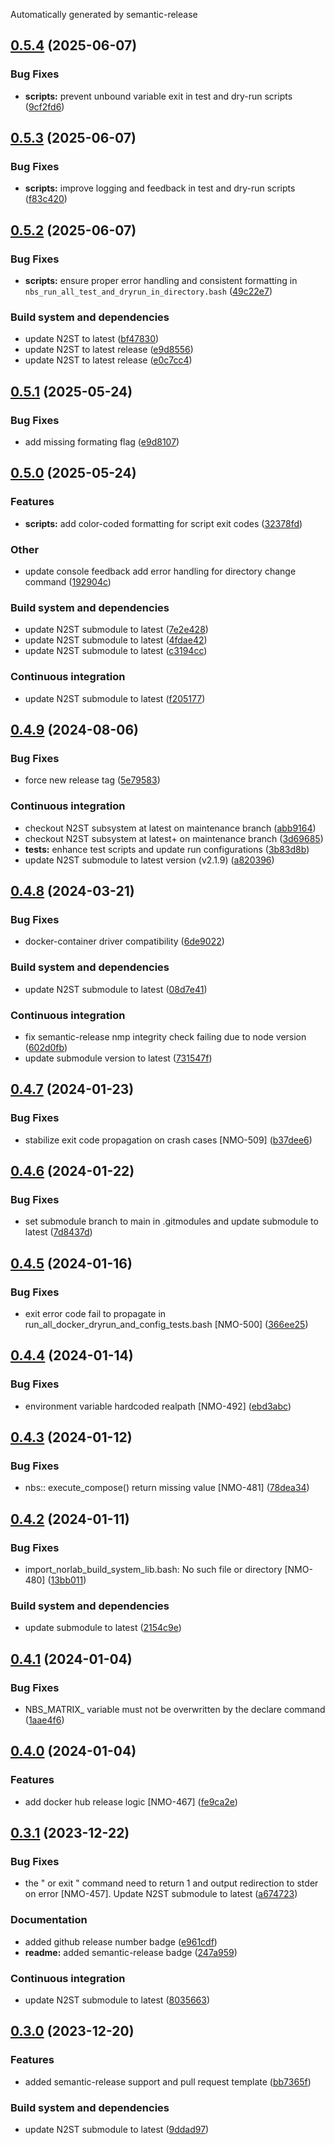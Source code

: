 Automatically generated by semantic-release

## [0.5.4](https://github.com/norlab-ulaval/norlab-build-system/compare/v0.5.3...v0.5.4) (2025-06-07)

### Bug Fixes

* **scripts:** prevent unbound variable exit in test and dry-run scripts ([9cf2fd6](https://github.com/norlab-ulaval/norlab-build-system/commit/9cf2fd66649cddc1583210e0f8efc25719863bb0))

## [0.5.3](https://github.com/norlab-ulaval/norlab-build-system/compare/v0.5.2...v0.5.3) (2025-06-07)

### Bug Fixes

* **scripts:** improve logging and feedback in test and dry-run scripts ([f83c420](https://github.com/norlab-ulaval/norlab-build-system/commit/f83c4201c8c023a302395a15ce7bb09160715f82))

## [0.5.2](https://github.com/norlab-ulaval/norlab-build-system/compare/v0.5.1...v0.5.2) (2025-06-07)

### Bug Fixes

* **scripts:** ensure proper error handling and consistent formatting in `nbs_run_all_test_and_dryrun_in_directory.bash` ([49c22e7](https://github.com/norlab-ulaval/norlab-build-system/commit/49c22e78162414dc0d935ccce19878903851f535))

### Build system and dependencies

* update N2ST to latest ([bf47830](https://github.com/norlab-ulaval/norlab-build-system/commit/bf47830eeff656a1fbffadb555c390a068b31003))
* update N2ST to latest release ([e9d8556](https://github.com/norlab-ulaval/norlab-build-system/commit/e9d85562a4a069c0350678a07278a8a6118a394b))
* update N2ST to latest release ([e0c7cc4](https://github.com/norlab-ulaval/norlab-build-system/commit/e0c7cc4585de4b704ec82e82d08dffc0740cca91))

## [0.5.1](https://github.com/norlab-ulaval/norlab-build-system/compare/v0.5.0...v0.5.1) (2025-05-24)

### Bug Fixes

* add missing formating flag ([e9d8107](https://github.com/norlab-ulaval/norlab-build-system/commit/e9d8107085eff083618c52ce2c0493cd12b0e932))

## [0.5.0](https://github.com/norlab-ulaval/norlab-build-system/compare/v0.4.9...v0.5.0) (2025-05-24)

### Features

* **scripts:** add color-coded formatting for script exit codes ([32378fd](https://github.com/norlab-ulaval/norlab-build-system/commit/32378fd4507b668ed674c00c539dcbf27fd066b6))

### Other

* update console feedback add error handling for directory change command ([192904c](https://github.com/norlab-ulaval/norlab-build-system/commit/192904ca9a43323d084dd7c0f93b31ed561ec512))

### Build system and dependencies

* update N2ST submodule to latest ([7e2e428](https://github.com/norlab-ulaval/norlab-build-system/commit/7e2e428a1783dfea3d1b478f84704349961c76df))
* update N2ST submodule to latest ([4fdae42](https://github.com/norlab-ulaval/norlab-build-system/commit/4fdae4259d9bc526dad1f2aa137d1545f8afd65a))
* update N2ST submodule to latest ([c3194cc](https://github.com/norlab-ulaval/norlab-build-system/commit/c3194cc3916f0a65db4ccfcfb012dcad8873c491))

### Continuous integration

* update N2ST submodule to latest ([f205177](https://github.com/norlab-ulaval/norlab-build-system/commit/f205177a785583143801292f738299aa74313d7a))

## [0.4.9](https://github.com/norlab-ulaval/norlab-build-system/compare/v0.4.8...v0.4.9) (2024-08-06)

### Bug Fixes

* force new release tag ([5e79583](https://github.com/norlab-ulaval/norlab-build-system/commit/5e795834c617ded638be4fc42c8bef3027e9699f))

### Continuous integration

* checkout N2ST subsystem at latest on maintenance branch ([abb9164](https://github.com/norlab-ulaval/norlab-build-system/commit/abb91641916188a846e5adb50d9ff333ea2f7486))
* checkout N2ST subsystem at latest+ on maintenance branch ([3d69685](https://github.com/norlab-ulaval/norlab-build-system/commit/3d696857116794a57befef74c839fc2b6ca08b54))
* **tests:** enhance test scripts and update run configurations ([3b83d8b](https://github.com/norlab-ulaval/norlab-build-system/commit/3b83d8b7cc4cb25f546ba8255f787f3230c715b8))
* update N2ST submodule to latest version (v2.1.9) ([a820396](https://github.com/norlab-ulaval/norlab-build-system/commit/a820396d72b69b319128501833abfade4dffb8fb))

## [0.4.8](https://github.com/norlab-ulaval/norlab-build-system/compare/v0.4.7...v0.4.8) (2024-03-21)


### Bug Fixes

* docker-container driver compatibility ([6de9022](https://github.com/norlab-ulaval/norlab-build-system/commit/6de90225ea88eef741792ceb4b1e06b96560bb09))


### Build system and dependencies

* update N2ST submodule to latest ([08d7e41](https://github.com/norlab-ulaval/norlab-build-system/commit/08d7e4190785f39f01815758eb039e1ba00c3b2e))


### Continuous integration

* fix semantic-release nmp integrity check failing due to node version ([602d0fb](https://github.com/norlab-ulaval/norlab-build-system/commit/602d0fbc4b5bc4f92512ad6540aecf89137650f1))
* update submodule version to latest ([731547f](https://github.com/norlab-ulaval/norlab-build-system/commit/731547fbcdf5784141bf338bacb016a1326dd78b))

## [0.4.7](https://github.com/norlab-ulaval/norlab-build-system/compare/v0.4.6...v0.4.7) (2024-01-23)


### Bug Fixes

* stabilize exit code propagation on crash cases [NMO-509] ([b37dee6](https://github.com/norlab-ulaval/norlab-build-system/commit/b37dee6ea5a21c56d42fa25b15063f54c7d0bdf6))

## [0.4.6](https://github.com/norlab-ulaval/norlab-build-system/compare/v0.4.5...v0.4.6) (2024-01-22)


### Bug Fixes

* set submodule branch to main in .gitmodules and update submodule to latest ([7d8437d](https://github.com/norlab-ulaval/norlab-build-system/commit/7d8437da73e25d30606033d3d6bb833995546a71))

## [0.4.5](https://github.com/norlab-ulaval/norlab-build-system/compare/v0.4.4...v0.4.5) (2024-01-16)


### Bug Fixes

* exit error code fail to propagate in run_all_docker_dryrun_and_config_tests.bash [NMO-500] ([366ee25](https://github.com/norlab-ulaval/norlab-build-system/commit/366ee25d3ea9814093635d2f27151d7d41acc852))

## [0.4.4](https://github.com/norlab-ulaval/norlab-build-system/compare/v0.4.3...v0.4.4) (2024-01-14)


### Bug Fixes

* environment variable hardcoded realpath [NMO-492] ([ebd3abc](https://github.com/norlab-ulaval/norlab-build-system/commit/ebd3abc92b467517d5e6ec35236d81c5660f15f7))

## [0.4.3](https://github.com/norlab-ulaval/norlab-build-system/compare/v0.4.2...v0.4.3) (2024-01-12)


### Bug Fixes

* nbs:: execute_compose() return missing value  [NMO-481] ([78dea34](https://github.com/norlab-ulaval/norlab-build-system/commit/78dea3461f3b0e96d9862267cf092d7f7119526c))

## [0.4.2](https://github.com/norlab-ulaval/norlab-build-system/compare/v0.4.1...v0.4.2) (2024-01-11)


### Bug Fixes

* import_norlab_build_system_lib.bash: No such file or directory [NMO-480] ([13bb011](https://github.com/norlab-ulaval/norlab-build-system/commit/13bb011f20bdd05a50c39cc8a1ae82f4e9585245))


### Build system and dependencies

* update submodule to latest ([2154c9e](https://github.com/norlab-ulaval/norlab-build-system/commit/2154c9e34f7c1c116ad05563e320cdd9b60e9b68))

## [0.4.1](https://github.com/norlab-ulaval/norlab-build-system/compare/v0.4.0...v0.4.1) (2024-01-04)


### Bug Fixes

* NBS_MATRIX_ variable must not be overwritten by the declare command ([1aae4f6](https://github.com/norlab-ulaval/norlab-build-system/commit/1aae4f6470183f7801c2f9d9fcf3674f9090c4da))

## [0.4.0](https://github.com/norlab-ulaval/norlab-build-system/compare/v0.3.1...v0.4.0) (2024-01-04)


### Features

* add docker hub release logic [NMO-467] ([fe9ca2e](https://github.com/norlab-ulaval/norlab-build-system/commit/fe9ca2efd2ee554e4df6fbd9c28f8dee5b0f6608))

## [0.3.1](https://github.com/norlab-ulaval/norlab-build-system/compare/v0.3.0...v0.3.1) (2023-12-22)


### Bug Fixes

* the " or exit " command need to return 1 and output redirection to stder on error [NMO-457]. Update N2ST submodule to latest ([a674723](https://github.com/norlab-ulaval/norlab-build-system/commit/a674723ab869dfac8fcef5a3a69306061c616a2a))


### Documentation

* added github release number badge ([e961cdf](https://github.com/norlab-ulaval/norlab-build-system/commit/e961cdfeb051d62238ea40f3eeeb4d5e90db2485))
* **readme:** added semantic-release badge ([247a959](https://github.com/norlab-ulaval/norlab-build-system/commit/247a95922990435f8b3cb40a196bb2214aa0ae2c))


### Continuous integration

* update N2ST submodule to latest ([8035663](https://github.com/norlab-ulaval/norlab-build-system/commit/80356637ed96f01a4ca33764b91b32e486583540))

## [0.3.0](https://github.com/norlab-ulaval/norlab-build-system/compare/v0.2.6...v0.3.0) (2023-12-20)


### Features

* added semantic-release support and pull request template ([bb7365f](https://github.com/norlab-ulaval/norlab-build-system/commit/bb7365f56e0d7c579209b20cdf5b673c53917641))


### Build system and dependencies

* update N2ST submodule to latest ([9ddad97](https://github.com/norlab-ulaval/norlab-build-system/commit/9ddad97b8d85bfbf75d8bd2ba7efc93f51a01047))
